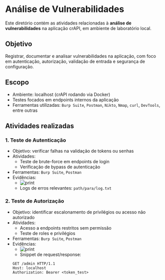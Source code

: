 # Análise de Vulnerabilidades

Este diretório contém as atividades relacionadas à **análise de vulnerabilidades** na aplicação crAPI, em ambiente de laboratório local.

## Objetivo
Registrar, documentar e analisar vulnerabilidades na aplicação, com foco em autenticação, autorização, validação de entrada e segurança de configuração.

## Escopo
- Ambiente: localhost (crAPI rodando via Docker)  
- Testes focados em endpoints internos da aplicação  
- Ferramentas utilizadas: `Burp Suite`, `Postman`, `Nikto`, `Nmap`, `curl`, `DevTools`, entre outras

## Atividades realizadas

### 1. Teste de Autenticação
- Objetivo: verificar falhas na validação de tokens ou senhas
- Atividades:
  - Teste de brute-force em endpoints de login
  - Verificação de bypass de autenticação
- Ferramentas: `Burp Suite`, `Postman`
- Evidências:
  - ![print]()
  - Logs de erros relevantes: `path/para/log.txt`

### 2. Teste de Autorização
- Objetivo: identificar escalonamento de privilégios ou acesso não autorizado
- Atividades:
  - Acesso a endpoints restritos sem permissão
  - Teste de roles e privilégios
- Ferramentas: `Burp Suite`, `Postman`
- Evidências:
  - ![print]()
  - Snippet de request/response:  
  ```http
  GET /admin HTTP/1.1
  Host: localhost
  Authorization: Bearer <token_test>
  ``` 
